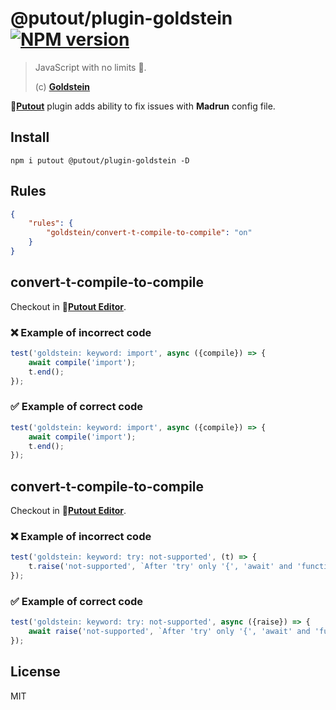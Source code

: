 # @putout/plugin-goldstein [![NPM version][NPMIMGURL]][NPMURL]

[NPMIMGURL]: https://img.shields.io/npm/v/@putout/plugin-goldstein.svg?style=flat&longCache=true
[NPMURL]: https://npmjs.org/package/@putout/plugin-goldstein "npm"

> JavaScript with no limits 🤫.
>
> (c) [**Goldstein**](https://github.com/coderaiser/goldstein)

🐊[**Putout**](https://github.com/coderaiser/putout) plugin adds ability to fix issues with
**Madrun** config file.

## Install

```
npm i putout @putout/plugin-goldstein -D
```

## Rules

```json
{
    "rules": {
        "goldstein/convert-t-compile-to-compile": "on"
    }
}
```

## convert-t-compile-to-compile

Checkout in 🐊[**Putout Editor**](https://putout.cloudcmd.io/#/gist/a10dd187dc3c6be8df110a8481b9d9bc/3abfc0879aad5ccff5c8e4851cb3ad06270c986e).

### ❌ Example of incorrect code

```js
test('goldstein: keyword: import', async ({compile}) => {
    await compile('import');
    t.end();
});
```

### ✅ Example of correct code

```js
test('goldstein: keyword: import', async ({compile}) => {
    await compile('import');
    t.end();
});
```

## convert-t-compile-to-compile

Checkout in 🐊[**Putout Editor**](https://putout.cloudcmd.io/#/gist/5272c99178bbf9e75f30177e7e9c15a9/9a3e81a9e9dd756915cbecff32acc5c50cddeca3).

### ❌ Example of incorrect code

```js
test('goldstein: keyword: try: not-supported', (t) => {
    t.raise('not-supported', `After 'try' only '{', 'await' and 'function call' can come (1:8)`);
});
```

### ✅ Example of correct code

```js
test('goldstein: keyword: try: not-supported', async ({raise}) => {
    await raise('not-supported', `After 'try' only '{', 'await' and 'function call' can come (1:8)`);
});

```

## License

MIT
